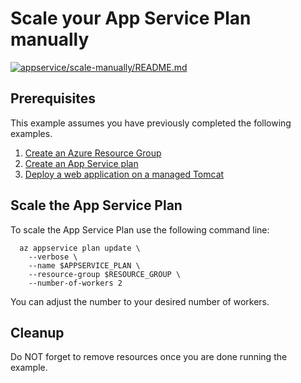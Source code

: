 
# Scale your App Service Plan manually

[![appservice/scale-manually/README.md](https://github.com/Azure-Samples/java-on-azure-examples/actions/workflows/appservice_scale-manually_README_md.yml/badge.svg)](https://github.com/Azure-Samples/java-on-azure-examples/actions/workflows/appservice_scale-manually_README_md.yml)

## Prerequisites

This example assumes you have previously completed the following examples.

1. [Create an Azure Resource Group](../../../general/group/create/README.md)
1. [Create an App Service plan](../create-plan/README.md)
1. [Deploy a web application on a managed Tomcat](../tomcat-helloworld/README.md)

## Scale the App Service Plan

To scale the App Service Plan use the following command line:

<!-- workflow.cron(0 16 * * 1) -->
<!-- workflow.include(../tomcat-helloworld/README.md) -->

```shell
  az appservice plan update \
    --verbose \
    --name $APPSERVICE_PLAN \
    --resource-group $RESOURCE_GROUP \
    --number-of-workers 2
```

You can adjust the number to your desired number of workers.

<!-- workflow.directOnly()

export RESULT=$(az appservice plan show --name $APPSERVICE_PLAN --resource-group $RESOURCE_GROUP --output tsv --query sku.capacity)
az group delete --name $RESOURCE_GROUP --yes || true
if [[ "$RESULT" != "2" ]]; then
  exit 1
fi

  -->

## Cleanup

Do NOT forget to remove resources once you are done running the example.
